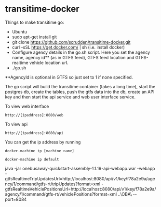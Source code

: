 # transitime-docker

Things to make transitime go:

- Ubuntu
- sudo apt-get install git
- git clone https://github.com/scrudden/transitime-docker.git
- curl -sSL https://get.docker.com/ | sh  (i.e. install docker)
- Configure agency details in the go.sh script. Here you set the agency name, agency id** (as in GTFS feed), GTFS feed location and GTFS-realtime vehicle location url.
- ./go.sh

**AgencyId is optional in GTFS so just set to 1 if none specified.

The go script will build the transitime container (takes a long time), start the postgres db, create the tables,
push the gtfs data into the db, create an API key and then start the api service and web user interface service. 

To view web interface
```
http://[ipaddress]:8080/web
```
To view api
```
http://[ipaddress]:8080/api
```

You can get the ip address by running
```
docker-machine ip [machine name]

docker-machine ip default
```



java -jar onebusaway-quickstart-assembly-1.1.19-api-webapp.war -webapp -gtfsRealtimeTripUpdatesUrl=http://localhost:8080/api/v1/key/f78a2e9a/agency/1/command/gtfs-rt/tripUpdates?format=xml -gtfsRealtimeVehiclePositionsUrl=http://localhost:8080/api/v1/key/f78a2e9a/agency/1/command/gtfs-rt/vehiclePositions?format=xml ..\OBA\ --port=8084